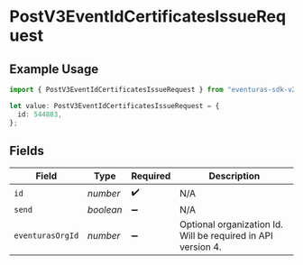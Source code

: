 # PostV3EventIdCertificatesIssueRequest

## Example Usage

```typescript
import { PostV3EventIdCertificatesIssueRequest } from "eventuras-sdk-v2/models/operations";

let value: PostV3EventIdCertificatesIssueRequest = {
  id: 544883,
};
```

## Fields

| Field                                                        | Type                                                         | Required                                                     | Description                                                  |
| ------------------------------------------------------------ | ------------------------------------------------------------ | ------------------------------------------------------------ | ------------------------------------------------------------ |
| `id`                                                         | *number*                                                     | :heavy_check_mark:                                           | N/A                                                          |
| `send`                                                       | *boolean*                                                    | :heavy_minus_sign:                                           | N/A                                                          |
| `eventurasOrgId`                                             | *number*                                                     | :heavy_minus_sign:                                           | Optional organization Id. Will be required in API version 4. |